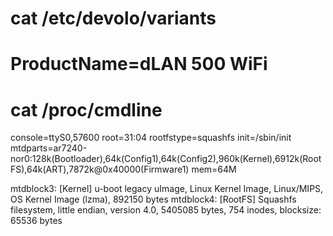 # cat /etc/devolo/variants 
ProductName=dLAN 500 WiFi
==========================

# cat /proc/cmdline
console=ttyS0,57600 root=31:04 rootfstype=squashfs init=/sbin/init mtdparts=ar7240-nor0:128k(Bootloader),64k(Config1),64k(Config2),960k(Kernel),6912k(RootFS),64k(ART),7872k@0x40000(Firmware1) mem=64M 

mtdblock3: [Kernel] u-boot legacy uImage, Linux Kernel Image, Linux/MIPS, OS Kernel Image (lzma), 892150 bytes
mtdblock4: [RootFS] Squashfs filesystem, little endian, version 4.0, 5405085 bytes, 754 inodes, blocksize: 65536 bytes


